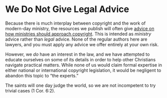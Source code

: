 
# We Do Not Give Legal Advice

Because there is much interplay between copyright and the work of modern-day ministry, the resources we publish will often give [advice on how ministries should approach copyright](/articles/copyright-jesus-command-to-freely-give). This is intended as _ministry_ advice rather than _legal_ advice.  None of the regular authors here are lawyers, and you must apply any advice we offer entirely at your own risk.

However, we _do_ have an interest in the law, and we have attempted to educate ourselves on some of its details in order to help other Christians navigate practical matters.  While none of us would claim formal expertise in either national or international copyright legislation, it would be negligent to abandon this topic to “the experts.”

The saints will one day judge the world, so we are not incompetent to try trivial cases (1 Cor. 6:2).
